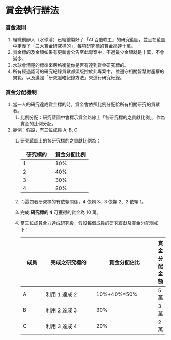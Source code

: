 # 賞金執行辦法

### 賞金規則

1. 組織創辦人（水球潘）已經繪製好了「AI 百倍軟工」的研究藍圖，並且在藍圖中定義了「三大賞金研究標的」，每項研究標的賞金高達十萬。
2. 賞金標的及金額如果有更新會公告至此專案中，不過最少金額就是十萬，不會減少。
3. 水球會清楚的標準來嚴格衡量你是否有達到賞金研究標的。
4. 所有經過認可的研究紀錄貢獻都須版控於此專案中，並遵守相關智慧財產權的規範，以及遵照「研究脈絡紀錄方法」來進行研究紀錄。

### 賞金分配機制

1. 當一人的研究達成賞金標的時，賞金會依照比例分配給所有相關研究的貢獻者。
   1. 比例分配：研究藍圖中會標示賞金路線上「各研究標的之貢獻比例」，作為賞金的比例分配。
2. 範例：假設，有三位成員 A, B, C
   1.  研究藍圖上的各研究標的之貢獻比例為：

       <table><thead><tr><th width="85.328125">研究標的</th><th>賞金分配比例</th></tr></thead><tbody><tr><td>1</td><td>10%</td></tr><tr><td>2</td><td>40%</td></tr><tr><td>3</td><td>30%</td></tr><tr><td>4</td><td>20%</td></tr></tbody></table>
   2. 而這四者研究標的有依賴關係，4 依賴 3、3 依賴 2、2 依賴 1。
   3. 完成 **研究標的 4** 可獲得的賞金為 10 萬。
   4.  當三位成員合力達成研究後，假設每個成員的研究貢獻及賞金分配表如下：

       <table><thead><tr><th width="64.66796875">成員</th><th width="170.08984375">完成之研究標的</th><th width="189.17578125">賞金分配佔比</th><th>賞金分配金額</th></tr></thead><tbody><tr><td>A</td><td>利用 1 達成 2</td><td>10%+40%=50%</td><td>5 萬</td></tr><tr><td>B</td><td>利用 2 達成 3</td><td>30%</td><td>3 萬</td></tr><tr><td>C</td><td>利用 3 達成 4</td><td>20%</td><td>2 萬</td></tr></tbody></table>
